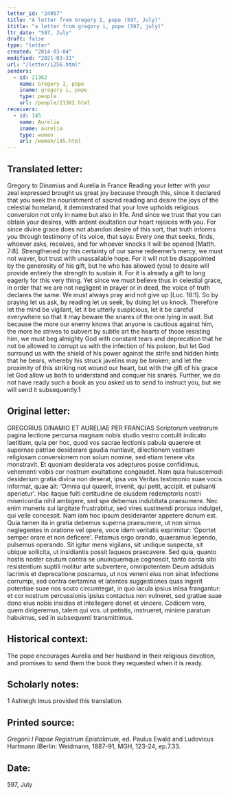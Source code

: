 ```yaml
---
letter_id: "24957"
title: "A letter from Gregory I, pope (597, July)"
ititle: "a letter from gregory i, pope (597, july)"
ltr_date: "597, July"
draft: false
type: "letter"
created: "2014-03-04"
modified: "2021-03-31"
url: "/letter/1256.html"
senders:
  - id: 21362
    name: Gregory I, pope
    iname: gregory i, pope
    type: people
    url: /people/21362.html
receivers:
  - id: 145
    name: Aurelia
    iname: aurelia
    type: woman
    url: /woman/145.html
---
```

<h2> Translated letter:</h2>Gregory to Dinamius and Aurelia in France
Reading your letter with your zeal expressed brought us great joy because through this, since it declared that you seek the nourishment of sacred reading and desire the joys of the celestial homeland, it demonstrated that your love upholds religious conversion not only in name but also in life.  And since we trust that you can obtain your desires, with ardent exultation our heart rejoices with you.  For since divine grace does not abandon desire of this sort, that truth informs you through testimony of its voice, that says: Every one that seeks, finds, whoever asks, receives, and for whoever knocks it will be opened [Matth. 7:8].  Strengthened by this certainty of our same redeemer’s mercy, we must not waver, but trust with unassailable hope.  For it will not be disappointed by the generosity of his gift, but he who has allowed (you) to desire will provide entirely the strength to sustain it.  For it is already a gift to long eagerly for this very thing.  Yet since we must believe thus in celestial grace, in order that we are not negligent in prayer or in deed, the voice of truth declares the same: We must always pray and not give up [Luc. 18:1].  So by praying let us ask, by reading let us seek, by doing let us knock.  Therefore let the mind be vigilant, let it be utterly suspicious, let it be careful everywhere so that it may beware the snares of the one lying in wait.  But because the more our enemy knows that anyone is cautious against him, the more he strives to subvert by subtle art the hearts of those resisting him, we must beg almighty God with constant tears and deprecation that he not be allowed to corrupt us with the infection of his poison, but let God surround us with the shield of his power against the strife and hidden hints that he bears, whereby his struck javelins may be broken; and let the proximity of this striking not wound our heart, but with the gift of his grace let God allow us both to understand and conquer his snares.  Further, we do not have ready such a book as you asked us to send to instruct you, but we will send it subsequently.1
<h2 class="mt-4"> Original letter:</h2>GREGORIUS DINAMIO ET AURELIAE PER FRANCIAS
Scriptorum vestrorum pagina lectione percursa magnam nobis studio vestro contulit indicato laetitiam, quia per hoc, quod vos sacrae lectionis pabula quaerere et supernae patriae desiderare gaudia nuntiavit, dilectionem vestram religiosam conversionem non solum nomine, sed etiam tenere vita monstravit. Et quoniam desiderata vos adepturos posse confidimus, vehementi vobis cor nostrum exultatione congaudet. Nam quia huiuscemodi desiderium gratia divina non deserat, ipsa vos Veritas testimonio suae vocis informat, quae ait: ‘Omnia qui quaerit, invenit, qui petit, accipit. et pulsanti aperietur'. Hac itaque fulti certitudine de eiusdem redemptoris nostri misericordia nihil ambigere, sed spe debemus indubitata praesumere. Nec enim muneris sui largitate frustrabitur, sed vires sustinendi  prorsus indulget, qui velle concessit. Nam iam hoc ipsum desideranter appetere donum est. Quia tamen ita in gratia debemus superna praesumere, ut non simus neglegentes in oratione vel opere, voce idem veritatis exprimitur: ‘Oportet semper orare et non deficere'. Petamus ergo orando, quaeramus legendo, pulsemus operando. Sit igitur mens vigilans, sit undique suspecta, sit ubique sollicita, ut insidiantis possit laqueos praecavere. Sed quia, quanto hostis noster cautum contra se unuinquemque cognoscit, tanto corda sibi resistentium suptili molitur arte subvertere, omnipotentem Deum adsiduis lacrimis et deprecatione poscamus, ut nos veneni eius non sinat infectione corrumpi, sed contra certamina et latentes suggestiones quas ingerit potentiae suae nos scuto circumtegat, in quo iacula ipsius inlisa frangantur: et cor nostrum percussionis ipsius contactus non vulneret, sed gratiae suae dono eius nobis insidias et intellegere donet et vincere. Codicem vero, quem dirigeremus, talem qui vos. ut petistis, instrueret, minime paratum habuimus, sed in subsequenti transmittimus.
<h2 class="mt-4"> Historical context:</h2>The pope encourages Aurelia and her husband in their religious devotion, and promises to send them the book they requested when it is ready.
<h2 class="mt-4"> Scholarly notes:</h2>1 Ashleigh Imus provided this translation.
<h2 class="mt-4"> Printed source:</h2><p><em>Gregorii I Papae Registrum Epistolarum</em>, ed. Paulus Ewald and Ludovicus Hartmann (Berlin: Weidmann, 1887-91, MGH, 123-24, ep.7.33.</p><h2 class="mt-4"> Date:</h2>597, July